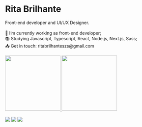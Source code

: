 # Rita Brilhante

<section>
Front-end developer and UI/UX Designer.
<br>
<br>
🔭 I’m currently working as front-end developer;
<br>
📚 Studying Javascript, Typescript, React, Node.js, Next.js, Sass;
<br>
📥 Get in touch: ritabrilhanteszs@gmail.com
<br>
<br>
  
 <div>
  <a href="https://github.com/rtcstr">
  <img height="180em" src="https://github-readme-stats.vercel.app/api?username=rtcstr&show_icons=true&theme=dracula&include_all_commits=true&count_private=true"/>
  <img height="180em" src="https://github-readme-stats.vercel.app/api/top-langs/?username=rtcstr&layout=compact&langs_count=7&theme=dracula"/>
</div>
<br>
<a href="https://www.linkedin.com/in/rtcstr/" target="_blank"><img src="https://img.shields.io/badge/LinkedIn-0077B5?style=for-the-badge&logo=linkedin&logoColor=white"></a>
<a href="https://www.instagram.com/rtcstr/" target="_blank"><img src="https://img.shields.io/badge/Instagram-E4405F?style=for-the-badge&logo=instagram&logoColor=white"></a>
<a href="https://www.behance.net/rtcstr" target="_blank"><img src="https://img.shields.io/badge/Behance-1769ff?style=for-the-badge&logo=behance&logoColor=whiteg"></a>

</section>



